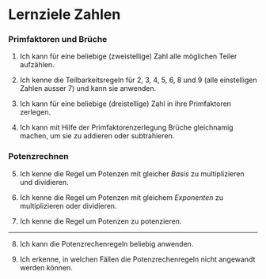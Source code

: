 # Lernziele Zahlen

### Primfaktoren und Brüche

1. Ich kann für eine beliebige (zweistellige) Zahl alle möglichen Teiler aufzählen.

2. Ich kenne die Teilbarkeitsregeln für 2, 3, 4, 5, 6, 8 und 9 (alle einstelligen Zahlen ausser 7) und kann sie anwenden.

3. Ich kann für eine beliebige (dreistellige) Zahl in ihre Primfaktoren zerlegen.

4. Ich kann mit Hilfe der Primfaktorenzerlegung Brüche gleichnamig machen, um sie zu addieren oder subtrahieren.

### Potenzrechnen

5. Ich kenne die Regel um Potenzen mit gleicher _Basis_ zu multiplizieren und dividieren.

6. Ich kenne die Regel um Potenzen mit gleichem _Exponenten_ zu multiplizieren oder dividieren.

7. Ich kenne die Regel um Potenzen zu potenzieren.

---

8. Ich kann die Potenzrechenregeln beliebig anwenden.

9. Ich erkenne, in welchen Fällen die Potenzrechenregeln nicht angewandt werden können.
